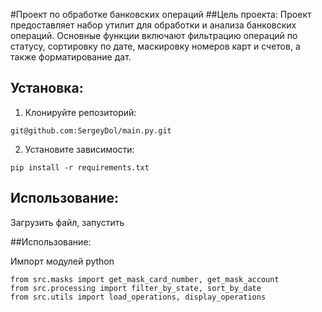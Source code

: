 #Проект по обработке банковских операций
##Цель проекта:
Проект предоставляет набор утилит для обработки и анализа банковских операций. Основные функции включают фильтрацию операций по статусу, сортировку по дате, маскировку номеров карт и счетов, а также форматирование дат.
## Установка:

1. Клонируйте репозиторий:
```
git@github.com:SergeyDol/main.py.git
```
2. Установите зависимости:
```
pip install -r requirements.txt
```
## Использование:
Загрузить файл, запустить

##Использование:

Импорт модулей
python
```
from src.masks import get_mask_card_number, get_mask_account
from src.processing import filter_by_state, sort_by_date
from src.utils import load_operations, display_operations
```
